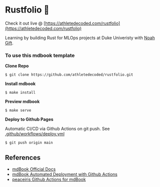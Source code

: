 # Rustfolio 🦀

Check it out live @ [https://athletedecoded.com/rustfolio](https://athletedecoded.com/rustfolio)

Learning by building Rust for MLOps projects at Duke Univeristy with [Noah Gift](https://github.com/noahgift).


### To use this mdbook template


**Clone Repo**
```
$ git clone https://github.com/athletedecoded/rustfolio.git
```

**Install mdbook**
```
$ make install
```

**Preview mdbook**
```
$ make serve
```

**Deploy to Github Pages**

Automatic CI/CD via Github Actions on git push. See [.github/workflows/deploy.yml](.github/workflows/deploy.yml)

```
$ git push origin main
```

## References

* [mdBook Official Docs](https://rust-lang.github.io/mdBook/)
* [mdBook Automated Deployment with Github Actions](https://github.com/rust-lang/mdBook/wiki/Automated-Deployment%3A-GitHub-Actions)
* [peaceiris Github Actions for mdBook](https://github.com/marketplace/actions/github-pages-action#%EF%B8%8F-mdbook-rust)
